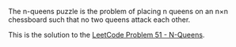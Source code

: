 The n-queens puzzle is the problem of placing n queens on an n×n chessboard such that no two queens attack each other.

This is the solution to the [LeetCode Problem 51 - N-Queens](https://leetcode.com/problems/n-queens/description/).
